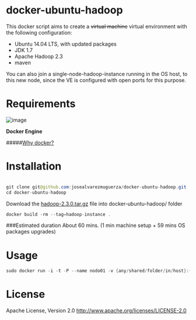 docker-ubuntu-hadoop
===============

This docker script aims to create a ~~virtual machine~~ virtual environment with the following configuration:

- Ubuntu 14.04 LTS, with updated packages
- JDK 1.7
- Apache Hadoop 2.3
- maven

You can also join a single-node-hadoop-instance running in the OS host, to this new node, since the VE is configured with open ports for this purpose. 


Requirements
===========

![image](https://d3oypxn00j2a10.cloudfront.net/0.7.0/img/nav/docker-logo-loggedout.png)

**Docker Engine**

#####[Why docker?]




Installation
===============
```java

git clone git@github.com:josealvarezmuguerza/docker-ubuntu-hadoop.git
cd docker-ubuntu-hadoop
```
Download the [hadoop-2.3.0.tar.gz] file into docker-ubuntu-hadoop/ folder

```java
docker build -rm --tag=hadoop-instance .
```


###Estimated duration
About 60 mins. (1 min machine setup + 59 mins OS packages upgrades)

Usage
===============
```java
sudo docker run -i -t -P --name nodo01 -v {any/shared/folder/in/host}:{/shared/folder/in/VM} hadoop-instance /bin/bash start-hadoop.sh
```

License
=======
Apache License, Version 2.0
http://www.apache.org/licenses/LICENSE-2.0




[Why docker?]:https://www.docker.com/whatisdocker/
[hadoop-2.3.0.tar.gz]:http://www.us.apache.org/dist/hadoop/core/hadoop-2.3.0/hadoop-2.3.0.tar.gz
